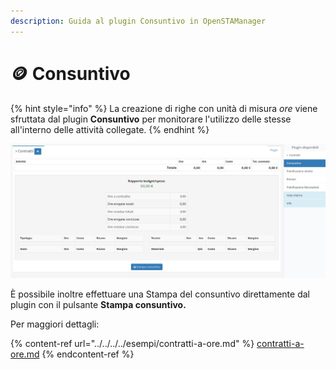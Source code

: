 ```yaml
---
description: Guida al plugin Consuntivo in OpenSTAManager
---
```


# 🪙 Consuntivo

{% hint style="info" %}
La creazione di righe con unità di misura _ore_ viene sfruttata dal plugin **Consuntivo** per monitorare l'utilizzo delle stesse all'interno delle attività collegate.
{% endhint %}

![](<../../../../.gitbook/assets/image (88) (1) (2) (1).png>)

È possibile inoltre effettuare una Stampa del consuntivo direttamente dal plugin con il pulsante **Stampa consuntivo.**

Per maggiori dettagli:

{% content-ref url="../../../../esempi/contratti-a-ore.md" %}
[contratti-a-ore.md](../../../../esempi/contratti-a-ore.md)
{% endcontent-ref %}
